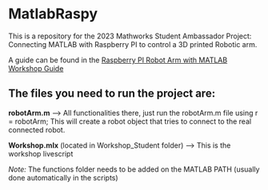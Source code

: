 # MatlabRaspy

This is a repository for the 2023 Mathworks Student Ambassador Project:
Connecting MATLAB with Raspberry PI to control a 3D printed Robotic arm.

A guide can be found in the [Raspberry PI Robot Arm with MATLAB Workshop Guide](./Raspberry%20PI%20Robot%20Arm%20with%20MATLAB%20Workshop%20Guide.pdf)

## The files you need to run the project are:

**robotArm.m** --> All functionalities there, just run the robotArm.m file using r = robotArm;
This will create a robot object that tries to connect to the real connected robot. 

**Workshop.mlx** (located in Workshop_Student folder) --> This is the workshop livescript

*Note:* The functions folder needs to be added on the MATLAB PATH (usually done automatically in the scripts)
